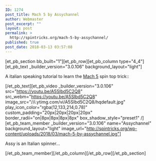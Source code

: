 ```yaml
---
ID: 1274
post_title: Mach 5 by Assychannel
author: Webmaster
post_excerpt: ""
layout: post
permalink: >
  http://spintricks.org/mach-5-by-assychannel/
published: true
post_date: 2018-03-13 03:57:08
---
```

[et_pb_section bb_built="1"][et_pb_row][et_pb_column type="4_4"][et_pb_text _builder_version="3.0.106" background_layout="light"]

A italian speaking tutorial to learn the <a href="/tag/mach5">Mach 5</a> spin top trick::

[/et_pb_text][et_pb_video _builder_version="3.0.106" src="https://youtu.be/A5SIbd5C2Q8" src_webm="https://youtu.be/A5SIbd5C2Q8" image_src="//i.ytimg.com/vi/A5SIbd5C2Q8/hqdefault.jpg" play_icon_color="rgba(12,133,214,0.78)" custom_padding="20px|20px|20px|20px" border_radii="on|8px|8px|8px|8px" box_shadow_style="preset1" /][et_pb_team_member _builder_version="3.0.106" name="Assychannel" background_layout="light" image_url="http://spintricks.org/wp-content/uploads/2018/03/mach-5-by-assychannel.jpg"]

Assy is an Italian spinner...

[/et_pb_team_member][/et_pb_column][/et_pb_row][/et_pb_section]